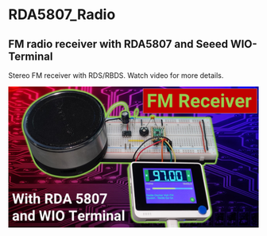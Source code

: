 # RDA5807_Radio
## FM radio receiver with RDA5807 and Seeed WIO-Terminal
Stereo FM receiver with RDS/RBDS. Watch video for more details.


[<img src="thumbnail.jpg" alt="Youtube thumbnail" width="640">](https://youtu.be/cmtmaMzo8uM)
